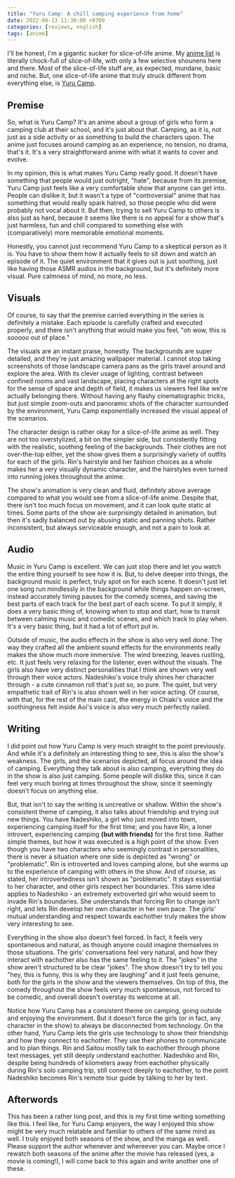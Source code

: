 ```yaml
---
title: "Yuru Camp: A chill camping experience from home"
date: 2022-06-13 11:30:00 +0700
categories: [reviews, english]
tags: [anime]
---
```


I'll be honest, I'm a gigantic sucker for slice-of-life anime. My [anime list](https://myanimelist.net/animelist/RylieXD?status=2)
is literally chock-full of slice-of-life, with only a few selective shounens here and there. Most of the slice-of-life stuff are, as
expected, mundane, basic and niche. But, one slice-of-life anime that truly struck different from everything else, is
[Yuru Camp](https://myanimelist.net/anime/34798/Yuru_Camp%E2%96%B3).

## Premise

So, what is Yuru Camp? It's an anime about a group of girls who form a camping club at their school, and it's just about that. Camping, as it is,
not just as a side activity or as something to build the characters upon. The anime just focuses around camping as an experience, no tension, no
drama, that's it. It's a very straightforward anime with what it wants to cover and evolve.

In my opinion, this is what makes Yuru Camp really good. It doesn't have something that people would just outright, "hate", because from its premise,
Yuru Camp just feels like a very comfortable show that anyone can get into. People can dislike it, but it wasn't a type of "controversial" anime that
has something that would really spark hatred, so those people who did were probably not vocal about it. But then, trying to sell Yuru Camp to others
is also just as hard, because it seems like there is no appeal for a show that's just harmless, fun and chill compared to something else with
(comparatively) more memorable emotional moments.

Honestly, you cannot just recommend Yuru Camp to a skeptical person as it is. You have to show them how it actually feels to sit down and watch an episode of it.
The quiet environment that it gives out is just soothing, just like having those ASMR audios in the background, but it's definitely more visual. Pure calmness of
mind, no more, no less.

## Visuals

Of course, to say that the premise carried everything in the series is definitely a mistake. Each episode is carefully crafted and executed properly, and there
isn't anything that would make you feel, "oh wow, this is *sooooo* out of place."

The visuals are an instant praise, honestly. The backgrounds are super detailed, and they're just amazing wallpaper material. I cannot stop taking screenshots of
those landscape camera pans as the girls travel around and explore the area. With its clever usage of lighting, contrast between confined rooms and vast landscape,
placing characters at the right spots for the sense of space and depth of field, it makes us viewers feel like we're actually belonging there. Without having any
flashy cinematographic tricks, but just simple zoom-outs and panoramic shots of the character surrounded by the environment, Yuru Camp exponentially increased
the visual appeal of the scenarios.

The character design is rather okay for a slice-of-life anime as well. They are not too overstylized, a bit on the simpler side, 
but consistently fitting with the realistic, soothing feeling of the backgrounds. Their clothes are not over-the-top either, yet the show gives them a surprisingly
variety of outfits for each of the girls. Rin's hairstyle and her fashion choices as a whole makes her a very visually dynamic character, and the hairstyles even 
turned into running jokes throughout the anime.

The show's animation is very clean and fluid, definitely above average compared to what you would see from a slice-of-life anime. Despite that, there isn't too much focus
on movement, and it can look quite static at times. Some parts of the show are surprisingly detailed in animation, but then it's sadly balanced out by abusing
static and panning shots. Rather inconsistent, but always serviceable enough, and not a pain to look at.

## Audio

Music in Yuru Camp is excellent. We can just stop there and let you watch the entire thing yourself to see how it is. But, to delve deeper into things, the background music
is perfect, truly spot on for each scene. It doesn't just let one song run mindlessly in the background while things happen on-screen, instead accurately timing pauses for
the comedy scenes, and saving the best parts of each track for the best part of each scene. To put it simply, it does a very basic thing of, knowing when to stop and start,
how to transit between calming music and comedic scenes, and which track to play when. It's a very basic thing, but it had a lot of effort put in.

Outside of music, the audio effects in the show is also very well done. The way they crafted all the ambient sound effects for the environments really makes the show much more
immersive. The wind breezing, leaves rustling, etc. It just feels very relaxing for the listener, even without the visuals. The girls also have very distinct personalities
that I think are shown very well through their voice actors. Nadeshiko's voice truly shines her character through - a cute cinnamon roll that's just so, so pure. The quiet,
but very empathetic trait of Rin's is also shown well in her voice acting. Of course, with that, for the rest of the main cast, the energy in Chiaki's voice and the
soothingness felt inside Aoi's voice is also very much perfectly nailed.

## Writing

I did point out how Yuru Camp is very much straight to the point previously. And while it's a definitely an interesting thing to see, this is also the show's weakness.
The girls, and the scenarios depicted, all focus around the idea of camping. Everything they talk about is also camping, everything they do in the show is also just camping.
Some people will dislike this, since it can feel very much boring at times throughout the show, since it seemingly doesn't focus on anything else.

But, that isn't to say the writing is uncreative or shallow. Within the show's consistent theme of camping, it also talks about friendship and trying out new things.
You have Nadeshiko, a girl who just moved into town, experiencing camping itself for the first time; and you have Rin, a loner introvert, experiencing camping **(but with friends)**
for the first time. Rather simple themes, but how it was executed is a high point of the show. Even though you have two characters who seemingly contrast in personalities,
there is never a situation where one side is depicted as "wrong" or "problematic". Rin is introverted and loves camping alone, but she warms up to the experience of camping
with others in the show. And of course, as stated, her introvertedness isn't shown as "problematic". It stays essential to her character, and other girls respect her
boundaries. This same idea applies to Nadeshiko - an extremely extroverted girl who would seem to invade Rin's boundaries. She understands that forcing Rin to change isn't right,
and lets Rin develop her own character in her own pace. The girls' mutual understanding and respect towards eachother truly makes the show very interesting to see.

Everything in the show also doesn't feel forced. In fact, it feels very spontaneous and natural, as though anyone could imagine themselves in those situations. The girls'
conversations feel very natural, and how they interact with eachother also has the same feeling to it. The "jokes" in the show aren't structured to be clear "jokes".
The show doesn't try to tell you "hey, this is funny, this is why they are laughing" and it just feels genuine, both for the girls in the show and the viewers themselves.
On top of this, the comedy throughout the show feels very much spontaneous, not forced to be comedic, and overall doesn't overstay its welcome at all.

Notice how Yuru Camp has a consistent theme on camping, going outside and enjoying the environment. But it doesn't force the girls (or in fact, any character in the show)
to always be disconnected from technology. On the other hand, Yuru Camp lets the girls use technology to show their friendship and how they connect to eachother. They use
their phones to communicate and to plan things. Rin and Saitou mostly talk to eachother through phone text messages, yet still deeply understand eachother. Nadeshiko and
Rin, despite being hundreds of kilometers away from eachother physically during Rin's solo camping trip, still connect deeply to eachother, to the point Nadeshiko becomes
Rin's remote tour guide by talking to her by text.

## Afterwords

This has been a rather long post, and this is my first time writing something like this. I feel like, for Yuru Camp enjoyers, the way I enjoyed this show might be very
much relatable and familiar to others of the same mind as well. I truly enjoyed both seasons of the show, and the manga as well. Please support the author whenever and
whereever you can. Maybe once I rewatch both seasons of the anime after the movie has released (yes, a movie is coming!), I will come back to this again and write
another one of these.
